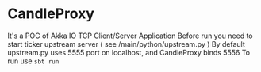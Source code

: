 CandleProxy
===================


It's a POC of Akka IO TCP Client/Server Application
Before run you need to start ticker upstream server ( see /main/python/upstream.py )
By default  upstream.py uses 5555 port on localhost, and CandleProxy binds 5556
To run use `sbt run`